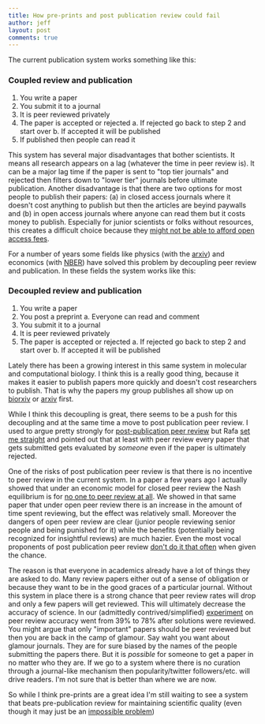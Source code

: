 ```yaml
---
title: How pre-prints and post publication review could fail
author: jeff
layout: post
comments: true
---
```


The current publication system works something like this: 

### Coupled review and publication

1. You write a paper
2. You submit it to a journal
3. It is peer reviewed privately
4. The paper is accepted or rejected
    a. If rejected go back to step 2 and start over
    b. If accepted it will be published
5. If published then people can read it

This system has several major disadvantages that bother scientists. It means
all research appears on a lag (whatever the time in peer review is). It can be
a major lag time if the paper is sent to "top tier journals" and rejected then filters
down to "lower tier" journals before ultimate publication. Another disadvantage
is that there are two options for most people to publish their papers: (a) in closed access journals where
it doesn't cost anything to publish but then the articles are beyind paywalls and (b) 
in open access journals where anyone can read them but it costs money to publish. Especially
for junior scientists or folks without resources, this creates a difficult choice because
they [might not be able to afford open access fees](http://simplystatistics.org/2011/11/03/free-access-publishing-is-awesome-but-expensive-how/).

For a number of years some fields like physics (with the [arxiv](http://arxiv.org/)) and 
economics (with [NBER](http://www.nber.org/papers.html)) have solved this problem
by decoupling peer review and publication. In these fields the system works like this: 

### Decoupled review and publication

1. You write a paper
2. You post a preprint
    a. Everyone can read and comment
3. You submit it to a journal
4. It is peer reviewed privately
5. The paper is accepted or rejected
    a. If rejected go back to step 2 and start over
    b. If accepted it will be published

Lately there has been a growing interest in this same system in molecular and computational biology. I think
this is a really good thing, because it makes it easier to publish papers more quickly and doesn't cost researchers to publish. That is 
why the papers my group publishes all show up on [biorxiv](http://biorxiv.org/search/author1%3AJeffrey%2BLeek%2B) or [arxiv](http://arxiv.org/find/stat/1/au:+Leek_J/0/1/0/all/0/1) first. 

While I think this decoupling is great, there seems to be a push for this decoupling and at the same time
a move to post publication peer review. 
I used to argue pretty strongly for [post-publication peer review](http://simplystatistics.org/2012/10/04/should-we-stop-publishing-peer-reviewed-papers/) but Rafa [set me 
straight](http://simplystatistics.org/2012/10/08/why-we-should-continue-publishing-peer-reviewed-papers/) and pointed
out that at least with peer review every paper that gets submitted gets evaluated by _someone_ even if the paper
is ultimately rejected. 

One of the risks of post publication peer review is that there is no incentive to peer review in the current system. In a paper a
few years ago I actually showed that under an economic model for closed peer review the Nash equilibrium is for [no one to peer review at all](http://journals.plos.org/plosone/article?id=10.1371/journal.pone.0026895). We showed in that same paper that under
open peer review there is an increase in the amount of time spent reviewing, but the effect was relatively small. Moreover
the dangers of open peer review are clear (junior people reviewing senior people and being punished for it) while the
benefits (potentially being recognized for insightful reviews) are much hazier. Even the most vocal proponents of 
post publication peer review [don't do it that often](http://www.ncbi.nlm.nih.gov/myncbi/michael.eisen.1/comments/) when given the chance. 

The reason is that everyone in academics already have a lot of things they are asked to do. Many review papers either out 
of a sense of obligation or because they want to be in the good graces of a particular journal. Without this system in place
there is a strong chance that peer review rates will drop and only a few papers will get reviewed. This will ultimately decrease
the accuracy of science. In our (admittedly contrived/simplified) [experiment](http://journals.plos.org/plosone/article?id=10.1371/journal.pone.002689) on peer review accuracy went from 39% to 78% after solutions were reviewed. You might argue that only "important" papers should be peer reviewed but then you are back in the camp of glamour. Say waht you want about glamour journals. They are for sure biased by the names of the people submitting the papers there. But it is _possible_ for someone to get a paper in no matter who they are.  If we go to a system where there is no curation through a journal-like mechanism then popularity/twitter followers/etc. will drive readers. I'm not sure that is better than where we are now. 

So while I think pre-prints are a great idea I'm still waiting to see a system that beats pre-publication review for maintaining scientific quality (even though it may just be an [impossible problem](http://simplystatistics.org/2015/02/09/the-trouble-with-evaluating-anything/))




